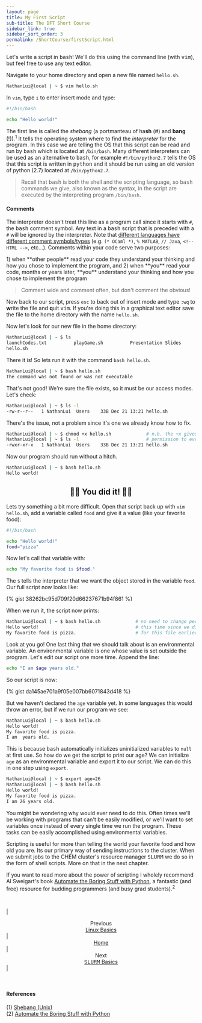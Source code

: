 ```yaml
---
layout: page
title: My First Script
sub-title: The DFT Short Course
sidebar_link: true
sidebar_sort_order: 3
permalink: /ShortCourse/firstScript.html
---
```


Let's write a script in <kbd>bash</kbd>! We'll do this using the command line (with <kbd>vim</kbd>), but feel free to use any text editor.  

Navigate to your home directory and open a new file named `hello.sh`.

```sh
NathanLui@local | ~ $ vim hello.sh
```

In `vim`, type `i` to enter insert mode and type:

```sh
#!/bin/bash

echo "Hello world!"
```

The first line is called the *shebang* (a portmanteau of ha**sh** (#) and **bang** (!)).<sup>1</sup> It tells the operating system where to find the *interpreter* for the program. In this case we are telling the OS that this script can be read and run by <kbd>bash</kbd> which is located at `/bin/bash`. Many different interpreters can be used as an alternative to <kbd>bash</kbd>, for example `#!/bin/python2.7` tells the OS that this script is written in <kbd>python</kbd> and it should be run using an old version of python (2.7) located at `/bin/python2.7`.  

>Recall that <kbd>bash</kbd> is both the shell and the scripting language, so <kbd>bash</kbd> commands we give, also known as the syntax, in the script are executed by the interpreting program `/bin/bash`.

#### Comments

The interpreter doesn't treat this line as a program call since it starts with `#`, the <kbd>bash</kbd> comment symbol. Any text in a <kbd>bash</kbd> script that is preceded with a `#` will be ignored by the interpreter. Note that [different languages have different comment symbols/types](https://en.wikipedia.org/wiki/Comment_(computer_programming)) (e.g. `(* OCaml *)`, `% MATLAB`, `// Java`, `<!-- HTML -->`, etc...). Comments within your code serve two purposes:  
<!-- markdownlint-disable-next-line MD032--> 1) when **other people** read your code they understand your thinking and how you chose to implement the program, and  
<!-- markdownlint-disable-next-line MD032--> 2) when **you** read your code, months or years later, **you** understand your thinking and how you chose to implement the program  

> Comment wide and comment often, but don't comment the obvious!

Now back to our script, press `esc` to back out of insert mode and type `:wq` to **w**rite the file and **q**uit <kbd>vim</kbd>.  If you're doing this in a graphical text editor save the file to the home directory with the name `hello.sh`.  

Now let's look for our new file in the home directory:

```sh
NathanLui@local | ~ $ ls
launchCodes.txt          playGame.sh          Presentation Slides
hello.sh
```

There it is! So lets run it with the command `bash hello.sh`.

```sh
NathanLui@local | ~ $ bash hello.sh
The command was not found or was not executable
```

That's not good!  We're sure the file exists, so it must be our access modes.  Let's check:  

```sh
NathanLui@local | ~ $ ls -l
-rw-r--r--   1 NathanLui  Users    33B Dec 21 13:21 hello.sh
```

There's the issue, not a problem since it's one we already know how to fix.

```sh
NathanLui@local | ~ $ chmod +x hello.sh             # n.b. the +x gives x 
NathanLui@local | ~ $ ls -l                         # permission to everyone
-rwxr-xr-x   1 NathanLui  Users    33B Dec 21 13:21 hello.sh
```

Now our program should run without a hitch.

```sh
NathanLui@local | ~ $ bash hello.sh
Hello world!
```

## <center> 👏👏 You did it! 👏👏 </center>

<!-- <br /> -->

Lets try something a bit more difficult. Open that script back up with `vim hello.sh`, add a variable called `food` and give it a value (like your favorite food):

```sh
#!/bin/bash

echo "Hello world!"
food="pizza"
```

Now let's call that variable with:

```sh
echo "My favorite food is $food."
```

The `$` tells the interpreter that we want the object stored in the variable `food`. Our full script now looks like:  

{% gist 38262bc95d709f20d66237671b94f861 %}

When we run it, the script now prints:

```sh
NathanLui@local | ~ $ bash hello.sh             # no need to change permissions
Hello world!                                    # this time since we did it
My favorite food is pizza.                      # for this file earlier
```

Look at you go! One last thing that we should talk about is an environmental variable. An environmental variable is one whose value is set outside the program. Let's edit our script one more time. Append the line:  

```sh
echo "I am $age years old."
```

So our script is now:  

{% gist da145ae701a9f05e007bb6071843d418 %}

But we haven't declared the `age` variable yet. In some languages this would throw an error, but if we run our program we see:  

```sh
NathanLui@local | ~ $ bash hello.sh
Hello world!
My favorite food is pizza.
I am  years old.
```

This is because <kbd>bash</kbd> automatically initializes uninitialized variables to `null` at first use. So how do we get the script to print our age? We can initialize `age` as an environmental variable and export it to our script. We can do this in one step using `export`.

```sh
NathanLui@local | ~ $ export age=26
NathanLui@local | ~ $ bash hello.sh
Hello world!
My favorite food is pizza.
I am 26 years old.
```

You might be wondering why would ever need to do this. Often times we'll be working with programs that can't be easily modified, or we'll want to set variables once instead of every single time we run the program. These tasks can be easily accomplished using environmental variables.

Scripting is useful for more than telling the world your favorite food and how old you are. Its our primary way of sending instructions to the cluster. When we submit jobs to the CHEM cluster's resource manager <kbd>SLURM</kbd> we do so in the form of shell scripts. More on that in the next chapter.

If you want to read more about the power of scripting I wholely recommend Al Sweigart's book [Automate the Boring Stuff with Python](https://automatetheboringstuff.com/), a fantastic (and free) resource for budding programmers (and busy grad students).<sup>2</sup>  

<br />

| <center>Previous<br><a href="/dftCourse/ShortCourse/linuxBasics.html">Linux Basics</a></center> | <center><a href="/dftCourse/introduction.html">Home</a></center> | <center>Next<br><a href="/dftCourse/ShortCourse/slurm.html"><kbd>SLURM</kbd> Basics</a></center> |

<br />

#### References

(1) [Shebang (Unix)](https://en.wikipedia.org/wiki/Shebang_(Unix))  
(2) [Automate the Boring Stuff with Python](https://automatetheboringstuff.com/)
